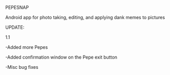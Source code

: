 PEPESNAP

Android app for photo taking, editing, and applying dank memes to pictures

UPDATE:

1.1

-Added more Pepes

-Added confirmation window on the Pepe exit button

-Misc bug fixes
